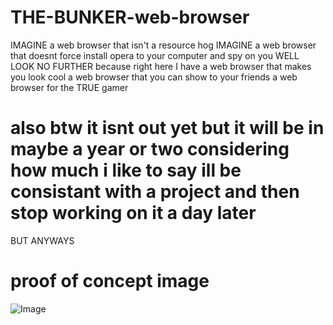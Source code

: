 # THE-BUNKER-web-browser
IMAGINE a web browser that isn't a resource hog IMAGINE a web browser that doesnt force install opera to your computer and spy on you WELL LOOK NO FURTHER because right here I have a web browser that makes you look cool a web browser that you can show to your friends a web browser for the TRUE gamer

# also btw it isnt out yet but it will be in maybe a year or two considering how much i like to say ill be consistant with a project and then stop working on it a day later

BUT ANYWAYS

# proof of concept image

![Image](https://github.com/user-attachments/assets/148c37e1-4d5c-41e3-8989-56ce490f60c8)

